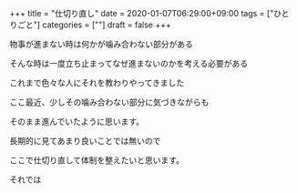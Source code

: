 +++
title = "仕切り直し"
date = 2020-01-07T06:29:00+09:00
tags = ["ひとりごと"]
categories = [""]
draft = false
+++

物事が進まない時は何かが噛み合わない部分がある

そんな時は一度立ち止まってなぜ進まないのかを考える必要がある

これまで色々な人にそれを教わりやってきました

ここ最近、少しその噛み合わない部分に気づきながらも

そのまま進んでいたように思います。

長期的に見てあまり良いことでは無いので

ここで仕切り直して体制を整えたいと思います。

それでは
